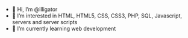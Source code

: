 - 👋 Hi, I’m @illigator
- 👀 I’m interested in HTML, HTML5, CSS, CSS3, PHP, SQL, Javascript, servers and server scripts
- 🌱 I’m currently learning web development


<!---
illigator/illigator is a ✨ special ✨ repository because its `README.md` (this file) appears on your GitHub profile.
You can click the Preview link to take a look at your changes.
--->
